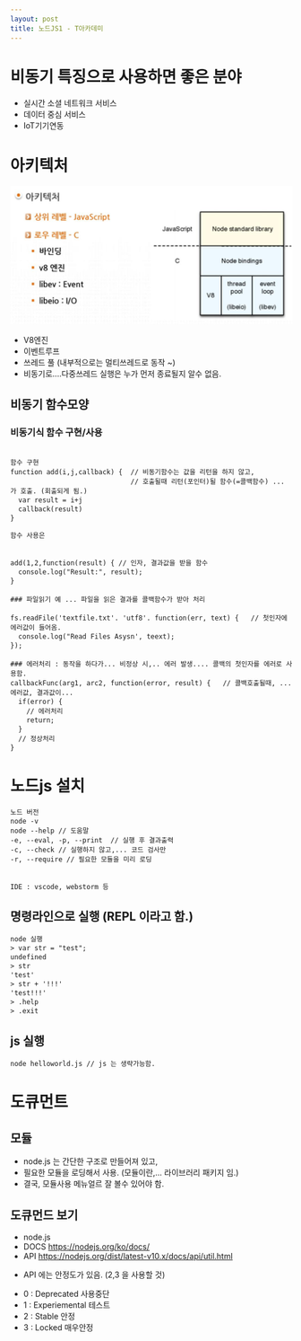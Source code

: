 ```yaml
---
layout: post
title: 노드JS1 - T아카데미
---
```


# 비동기 특징으로 사용하면 좋은 분야
- 실시간 소셜 네트워크 서비스
- 데이터 중심 서비스
- IoT기기연동

# 아키텍처

![아키텍처](https://raw.githubusercontent.com/goodplanner/goodplanner.github.io/master/_posts/nodejs/20181118130050.png)
- V8엔진
- 이벤트루프
- 쓰레드 풀 (내부적으로는 멀티쓰레드로 동작 ~)
- 비동기로....다중쓰레드 실행은 누가 먼저 종료될지 알수 없음. 

## 비동기 함수모양

### 비동기식 함수 구현/사용 
<pre><code>
함수 구현
function add(i,j,callback) {  // 비동기함수는 값을 리턴을 하지 않고, 
                              // 호출될때 리턴(포인터)될 함수(=콜백함수) ... 가 호출. (회출되게 됨.)
  var result = i+j
  callback(result)
}
</code></pre> 

```
함수 사용은


add(1,2,function(result) { // 인자, 결과값을 받을 함수
  console.log("Result:", result);
}

### 파일읽기 예 ... 파일을 읽은 결과를 콜백함수가 받아 처리

fs.readFile('textfile.txt'. 'utf8'. function(err, text) {   // 첫인자에 에러값이 들어옴.
  console.log("Read Files Asysn', teext);
});

### 에러처리 : 동작을 하다가... 비정상 시,.. 에러 발생.... 콜백의 첫인자를 에러로 사용함.
callbackFunc(arg1, arc2, function(error, result) {   // 콜백호출될때, ... 에러값, 결과값이...
  if(error) {
    // 에러처리
    return;
  }
  // 정상처리
}
```

# 노드js 설치
```
노드 버전
node -v
node --help // 도움말
-e, --eval, -p, --print  // 실행 후 결과출력
-c, --check // 실행하지 않고,... 코드 검사만
-r, --require // 필요한 모듈을 미리 로딩


IDE : vscode, webstorm 등

```

## 명령라인으로 실행 (REPL 이라고 함.)
```
node 실행
> var str = "test";
undefined
> str
'test'
> str + '!!!'
'test!!!'
> .help
> .exit
```

## js 실행
```
node helloworld.js // js 는 생략가능함.

```

# 도큐먼트

## 모듈
- node.js 는 간단한 구조로 만들어져 있고,
- 필요한 모듈을 로딩해서 사용. (모듈이란,... 라이브러리 패키지 임.)
- 결국, 모듈사용 메뉴얼르 잘 볼수 있어야 함.
## 도큐먼드 보기
- node.js
- DOCS https://nodejs.org/ko/docs/
- API https://nodejs.org/dist/latest-v10.x/docs/api/util.html
* API 에는 안정도가 있음. (2,3 을 사용할 것)
 - 0 : Deprecated 사용중단
 - 1 : Experiemental 테스트
 - 2 : Stable 안정
 - 3 : Locked 매우안정 







